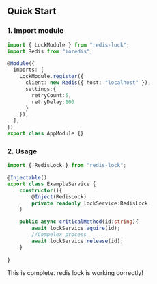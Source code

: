 ## Quick Start

### 1. Import module

```ts
import { LockModule } from "redis-lock";
import Redis from "ioredis";

@Module({
  imports: [
    LockModule.register({
      client: new Redis({ host: "localhost" }),
      settings:{
        retryCount:5,
        retryDelay:100
      }
    }),
  ],
})
export class AppModule {}
```

### 2. Usage

```ts
import { RedisLock } from "redis-lock";

@Injectable()
export class ExampleService {
    constructor(){
        @Inject(RedisLock)
        private readonly lockService:RedisLock;
    }

    public async criticalMethod(id:string){
        await lockService.aquire(id);
        //Compelex process
        await lockService.release(id);
    }
  
}
```

This is complete. redis lock is working correctly!
